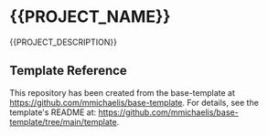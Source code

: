 # {{PROJECT_NAME}}

{{PROJECT_DESCRIPTION}}

## Template Reference

This repository has been created from the base-template at
<https://github.com/mmichaelis/base-template>. For details, see the template's
README at: <https://github.com/mmichaelis/base-template/tree/main/template>.

